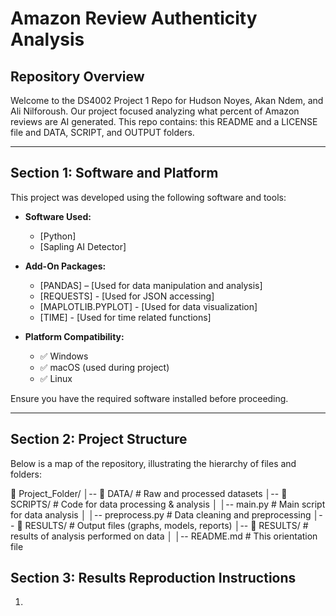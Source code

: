 # Amazon Review Authenticity Analysis

## Repository Overview
Welcome to the DS4002 Project 1 Repo for Hudson Noyes, Akan Ndem, and Ali Nilforoush. Our project focused analyzing what percent of Amazon reviews are AI generated. This repo contains: this README and a LICENSE file and DATA, SCRIPT, and OUTPUT folders.

---

## Section 1: Software and Platform  
This project was developed using the following software and tools:

- **Software Used:**  
  - [Python]
  - [Sapling AI Detector]   
  
- **Add-On Packages:**  
  - [PANDAS] – [Used for data manipulation and analysis]
  - [REQUESTS] - [Used for JSON accessing]
  - [MAPLOTLIB.PYPLOT] - [Used for data visualization]
  - [TIME] - [Used for time related functions]
 
- **Platform Compatibility:**  
  - ✅ Windows  
  - ✅ macOS (used during project)  
  - ✅ Linux  

Ensure you have the required software installed before proceeding.

---

## Section 2: Project Structure  
Below is a map of the repository, illustrating the hierarchy of files and folders:

📂 Project_Folder/ │-- 📂 DATA/ # Raw and processed datasets │-- 📂 SCRIPTS/ # Code for data processing & analysis │ │-- main.py # Main script for data analysis │ │-- preprocess.py # Data cleaning and preprocessing │-- 📂 RESULTS/ # Output files (graphs, models, reports) │-- 📂 RESULTS/ # results of analysis performed on data │ │-- README.md # This orientation file

## Section 3: Results Reproduction Instructions
1. 
